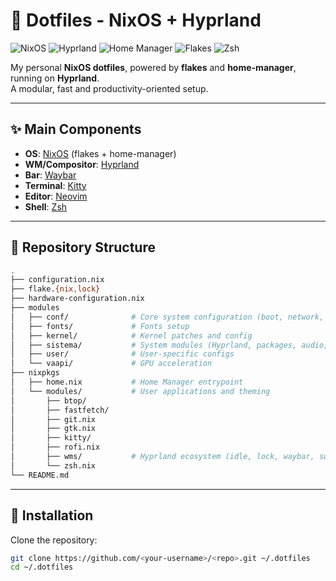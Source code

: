 # 🌸 Dotfiles - NixOS + Hyprland

![NixOS](https://img.shields.io/badge/NixOS-5277C3?logo=nixos&logoColor=white)
![Hyprland](https://img.shields.io/badge/Hyprland-black?logo=wayland&logoColor=white)
![Home Manager](https://img.shields.io/badge/Home%20Manager-blue?logo=nix&logoColor=white)
![Flakes](https://img.shields.io/badge/Flakes-5E81AC?logo=snowflake&logoColor=white)
![Zsh](https://img.shields.io/badge/Shell-Zsh-4EAA25?logo=gnu-bash&logoColor=white)

My personal **NixOS dotfiles**, powered by **flakes** and **home-manager**, running on **Hyprland**.  
A modular, fast and productivity-oriented setup.  

---

## ✨ Main Components

- **OS**: [NixOS](https://nixos.org/) (flakes + home-manager)  
- **WM/Compositor**: [Hyprland](https://hyprland.org/)  
- **Bar**: [Waybar](https://github.com/Alexays/Waybar)  
- **Terminal**: [Kitty](https://sw.kovidgoyal.net/kitty/)  
- **Editor**: [Neovim](https://neovim.io/)  
- **Shell**: [Zsh](https://www.zsh.org/)  

---

## 📂 Repository Structure

```bash
.
├── configuration.nix
├── flake.{nix,lock}
├── hardware-configuration.nix
├── modules
│   ├── conf/              # Core system configuration (boot, network, nix, etc.)
│   ├── fonts/             # Fonts setup
│   ├── kernel/            # Kernel patches and config
│   ├── sistema/           # System modules (Hyprland, packages, audio, Steam)
│   ├── user/              # User-specific configs
│   └── vaapi/             # GPU acceleration
├── nixpkgs
│   ├── home.nix           # Home Manager entrypoint
│   └── modules/           # User applications and theming
│       ├── btop/
│       ├── fastfetch/
│       ├── git.nix
│       ├── gtk.nix
│       ├── kitty/
│       ├── rofi.nix
│       ├── wms/           # Hyprland ecosystem (idle, lock, waybar, swaync, tofi)
│       └── zsh.nix
└── README.md
```
---

## 🚀 Installation

Clone the repository:

```bash
git clone https://github.com/<your-username>/<repo>.git ~/.dotfiles
cd ~/.dotfiles
